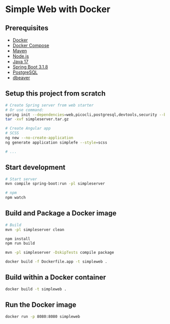 # Simple Web with Docker

## Prerequisites

- [Docker](https://docs.docker.com/get-docker/)
- [Docker Compose](https://docs.docker.com/compose/install/)
- [Maven](https://maven.apache.org/install.html)
- [Node.js](https://nodejs.org/en/download/)
- [Java 17](https://www.oracle.com/java/technologies/downloads/#java17)
- [Spring Boot 3.1.8](https://spring.io/projects/spring-boot)
- [PostgreSQL](https://www.postgresql.org/download/)
- [dbeaver](https://dbeaver.io/download/)

## Setup this project from scratch
```bash
# Create Spring server from web starter
# Or use command:
spring init --dependencies=web,picocli,postgresql,devtools,security --build=maven --name=simpleserver --java-version=17 --spring-boot-version=3.1.8 simpleserver
tar -xvf simpleserver.tar.gz

# Create Angular app
# SCSS
ng new --no-create-application
ng generate application simplefe --style=scss

# ...
```

## Start development
```bash
# Start server
mvn compile spring-boot:run -pl simpleserver

# npm
npm watch
```

## Build and Package a Docker image
```bash
# Build
mvn -pl simpleserver clean

npm install
npm run build

mvn -pl simpleserver -DskipTests compile package

docker build -f Dockerfile.app -t simpleweb .
```

## Build within a Docker container
```bash
docker build -t simpleweb .
```

## Run the Docker image
```bash
docker run -p 8080:8080 simpleweb
```
